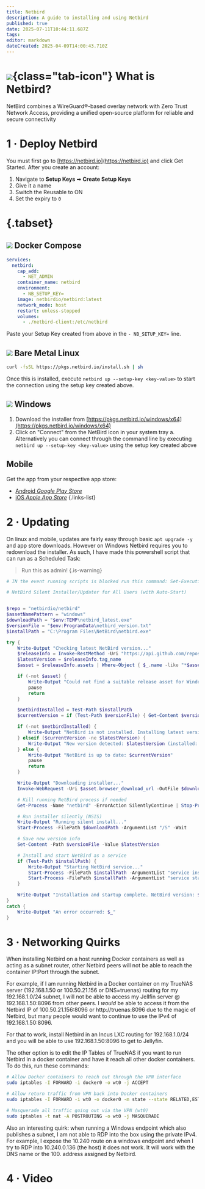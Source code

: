 ```yaml
---
title: Netbird
description: A guide to installing and using Netbird
published: true
date: 2025-07-11T10:44:11.687Z
tags: 
editor: markdown
dateCreated: 2025-04-09T14:00:43.710Z
---
```


# ![](/netbird.png){class="tab-icon"} What is Netbird?
NetBird combines a WireGuard®-based overlay network with Zero Trust Network Access, providing a unified open-source platform for reliable and secure connectivity

# 1 · Deploy Netbird
You must first go to [https://netbird.io](https://netbird.io) and click Get Started. After you create an account:
1. Navigate to **Setup Keys** ➡ **Create Setup Keys**
1. Give it a name
1. Switch the Reusable to ON
1. Set the expiry to `0`

# {.tabset}
## <img src="/docker.png" class="tab-icon"> Docker Compose
```yaml
services:
  netbird:
    cap_add:
      - NET_ADMIN
    container_name: netbird
    environment:
      - NB_SETUP_KEY=
    image: netbirdio/netbird:latest
    network_mode: host
    restart: unless-stopped
    volumes:
      - ./netbird-client:/etc/netbird
```
Paste your Setup Key created from above in the `- NB_SETUP_KEY=` line.

## <img src="/linux.png" class="tab-icon"> Bare Metal Linux

```bash
curl -fsSL https://pkgs.netbird.io/install.sh | sh
```
Once this is installed, execute `netbird up --setup-key <key-value>` to start the connection using the setup key created above.

## <img src="/microsoft-windows.png" class="tab-icon"> Windows
1. Download the installer from [https://pkgs.netbird.io/windows/x64](https://pkgs.netbird.io/windows/x64)
1. Click on "Connect" from the NetBird icon in your system tray
a. Alternatively you can connect through the command line by executing `netbird up --setup-key <key-value>` using the setup key created above

## Mobile

Get the app from your respective app store:
- [Android *Google Play Store*](https://play.google.com/store/apps/details?id=io.netbird.client)
- [iOS *Apple App Store*](https://apps.apple.com/us/app/netbird-p2p-vpn/id6469329339)
{.links-list}

# 2 · Updating
On linux and mobile, updates are fairly easy through basic `apt upgrade -y` and app store downloads. However on Windows Netbird requires you to redownload the installer. As such, I have made this powershell script that can run as a Scheduled Task:

> Run this as admin!
{.is-warning}


```powershell
# IN the event running scripts is blocked run this command: Set-ExecutionPolicy -Scope CurrentUser -ExecutionPolicy RemoteSigned -Force

# NetBird Silent Installer/Updater for All Users (with Auto-Start)


$repo = "netbirdio/netbird"
$assetNamePattern = "windows"
$downloadPath = "$env:TEMP\netbird_latest.exe"
$versionFile = "$env:ProgramData\netbird_version.txt"
$installPath = "C:\Program Files\NetBird\netbird.exe"

try {
    Write-Output "Checking latest NetBird version..."
    $releaseInfo = Invoke-RestMethod -Uri "https://api.github.com/repos/$repo/releases/latest" -Headers @{ "User-Agent" = "PowerShell" }
    $latestVersion = $releaseInfo.tag_name
    $asset = $releaseInfo.assets | Where-Object { $_.name -like "*$assetNamePattern*" -and $_.name -like "*.exe" } | Select-Object -First 1

    if (-not $asset) {
        Write-Output "Could not find a suitable release asset for Windows."
        pause
        return
    }

    $netbirdInstalled = Test-Path $installPath
    $currentVersion = if (Test-Path $versionFile) { Get-Content $versionFile -ErrorAction SilentlyContinue } else { "" }

    if (-not $netbirdInstalled) {
        Write-Output "NetBird is not installed. Installing latest version $latestVersion..."
    } elseif ($currentVersion -ne $latestVersion) {
        Write-Output "New version detected: $latestVersion (installed: $currentVersion). Updating..."
    } else {
        Write-Output "NetBird is up to date: $currentVersion"
        pause
        return
    }

    Write-Output "Downloading installer..."
    Invoke-WebRequest -Uri $asset.browser_download_url -OutFile $downloadPath

    # Kill running NetBird process if needed
    Get-Process -Name "netbird" -ErrorAction SilentlyContinue | Stop-Process -Force

    # Run installer silently (NSIS)
    Write-Output "Running silent install..."
    Start-Process -FilePath $downloadPath -ArgumentList "/S" -Wait

    # Save new version info
    Set-Content -Path $versionFile -Value $latestVersion

    # Install and start NetBird as a service
    if (Test-Path $installPath) {
        Write-Output "Starting NetBird service..."
        Start-Process -FilePath $installPath -ArgumentList "service install" -Wait
        Start-Process -FilePath $installPath -ArgumentList "service start" -Wait
    }

    Write-Output "Installation and startup complete. NetBird version: $latestVersion"
}
catch {
    Write-Output "An error occurred: $_"
}
```

# 3 · Networking Quirks
When installing Netbird on a host running Docker containers as well as acting as a subnet router, other Netbird peers will not be able to reach the container IP:Port through the subnet.

For example, if I am running Netbird in a Docker container on my TrueNAS server (192.168.1.50 or 100.50.21.156 or DNS=truenas) routing for my 192.168.1.0/24 subnet, I will not be able to access my Jellfin server @ 192.168.1.50:8096 from other peers. I *would* be able to access it from the Netbird IP of 100.50.21.156:8096 or http://truenas:8096 due to the magic of Netbird, but many people would want to continue to use the IPv4 of 192.168.1.50:8096.

For that to work, install Netbird in an Incus LXC routing for 192.168.1.0/24 and you will be able to use 192.168.1.50:8096 to get to Jellyfin.

The other option is to edit the IP Tables of TrueNAS if you want to run Netbird in a docker container and have it reach all other docker containers. To do this, run these commands:

```bash
# Allow Docker containers to reach out through the VPN interface
sudo iptables -I FORWARD -i docker0 -o wt0 -j ACCEPT

# Allow return traffic from VPN back into Docker containers
sudo iptables -I FORWARD -i wt0 -o docker0 -m state --state RELATED,ESTABLISHED -j ACCEPT

# Masquerade all traffic going out via the VPN (wt0)
sudo iptables -t nat -A POSTROUTING -o wt0 -j MASQUERADE
```

Also an interesting quirk: when running a Windows endpoint which also publishes a subnet, I am not able to RDP into the box using the private IPv4. For example, I expose the 10.240 route on a windows endpoint and when I try to RDP into 10.240.0.136 (the host) it does not work. It will work with the DNS name or the 100. address assigned by Netbird.

# 4 · Video
[](https://youtu.be/skbWnMSwZcE)
